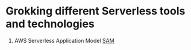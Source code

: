 # Grokking different Serverless tools and technologies

1. AWS Serverless Application Model [SAM](https://github.com/anshulkhare7/GrokkingServerless/tree/master/SAM)

